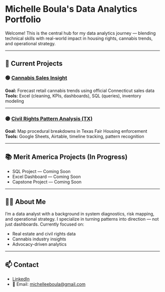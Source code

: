 # Michelle Boula's Data Analytics Portfolio

Welcome! This is the central hub for my data analytics journey — blending technical skills with real-world impact in housing rights, cannabis trends, and operational strategy.

---

## 🔎 Current Projects

### 🟢 [Cannabis Sales Insight](https://github.com/mboula/Cannabis-Sales-Insight)
**Goal:** Forecast retail cannabis trends using official Connecticut sales data  
**Tools:** Excel (cleaning, KPIs, dashboards), SQL (queries), inventory modeling

---

### 🟣 [Civil Rights Pattern Analysis (TX)](https://github.com/mboula/TX-Civil-Rights-Pattern-Analysis)
**Goal:** Map procedural breakdowns in Texas Fair Housing enforcement  
**Tools:** Google Sheets, Airtable, timeline tracking, pattern recognition

---

## 📚 Merit America Projects (In Progress)

- SQL Project — Coming Soon  
- Excel Dashboard — Coming Soon  
- Capstone Project — Coming Soon  

---

## 👩‍💻 About Me

I’m a data analyst with a background in system diagnostics, risk mapping, and operational strategy. I specialize in turning patterns into direction — not just dashboards. Currently focused on:

- Real estate and civil rights data
- Cannabis industry insights
- Advocacy-driven analytics

---

## 📫 Contact

- [LinkedIn](https://www.linkedin.com/in/emboula)
- 📧 Email: michelleeboula@gmail.com
